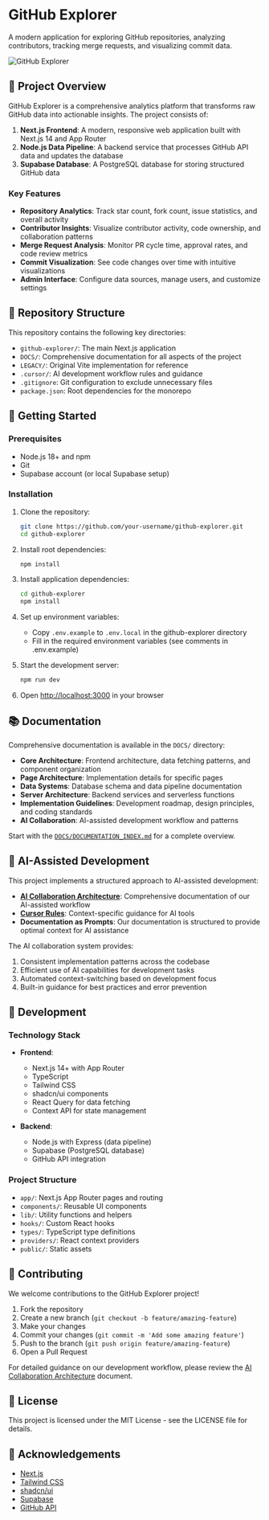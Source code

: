 # GitHub Explorer

A modern application for exploring GitHub repositories, analyzing contributors, tracking merge requests, and visualizing commit data.

![GitHub Explorer](https://via.placeholder.com/800x400?text=GitHub+Explorer)

## 🌟 Project Overview

GitHub Explorer is a comprehensive analytics platform that transforms raw GitHub data into actionable insights. The project consists of:

1. **Next.js Frontend**: A modern, responsive web application built with Next.js 14 and App Router
2. **Node.js Data Pipeline**: A backend service that processes GitHub API data and updates the database
3. **Supabase Database**: A PostgreSQL database for storing structured GitHub data

### Key Features

- **Repository Analytics**: Track star count, fork count, issue statistics, and overall activity
- **Contributor Insights**: Visualize contributor activity, code ownership, and collaboration patterns
- **Merge Request Analysis**: Monitor PR cycle time, approval rates, and code review metrics
- **Commit Visualization**: See code changes over time with intuitive visualizations
- **Admin Interface**: Configure data sources, manage users, and customize settings

## 📂 Repository Structure

This repository contains the following key directories:

- `github-explorer/`: The main Next.js application 
- `DOCS/`: Comprehensive documentation for all aspects of the project
- `LEGACY/`: Original Vite implementation for reference
- `.cursor/`: AI development workflow rules and guidance
- `.gitignore`: Git configuration to exclude unnecessary files
- `package.json`: Root dependencies for the monorepo

## 🚀 Getting Started

### Prerequisites

- Node.js 18+ and npm
- Git
- Supabase account (or local Supabase setup)

### Installation

1. Clone the repository:
   ```bash
   git clone https://github.com/your-username/github-explorer.git
   cd github-explorer
   ```

2. Install root dependencies:
   ```bash
   npm install
   ```

3. Install application dependencies:
   ```bash
   cd github-explorer
   npm install
   ```

4. Set up environment variables:
   - Copy `.env.example` to `.env.local` in the github-explorer directory
   - Fill in the required environment variables (see comments in .env.example)

5. Start the development server:
   ```bash
   npm run dev
   ```

6. Open [http://localhost:3000](http://localhost:3000) in your browser

## 📚 Documentation

Comprehensive documentation is available in the `DOCS/` directory:

- **Core Architecture**: Frontend architecture, data fetching patterns, and component organization
- **Page Architecture**: Implementation details for specific pages
- **Data Systems**: Database schema and data pipeline documentation
- **Server Architecture**: Backend services and serverless functions
- **Implementation Guidelines**: Development roadmap, design principles, and coding standards
- **AI Collaboration**: AI-assisted development workflow and patterns

Start with the [`DOCS/DOCUMENTATION_INDEX.md`](DOCS/DOCUMENTATION_INDEX.md) for a complete overview.

## 🤖 AI-Assisted Development

This project implements a structured approach to AI-assisted development:

- **[AI Collaboration Architecture](DOCS/AI_COLLABORATION_ARCHITECTURE.md)**: Comprehensive documentation of our AI-assisted workflow
- **[Cursor Rules](.cursor/README.md)**: Context-specific guidance for AI tools
- **Documentation as Prompts**: Our documentation is structured to provide optimal context for AI assistance

The AI collaboration system provides:
1. Consistent implementation patterns across the codebase
2. Efficient use of AI capabilities for development tasks
3. Automated context-switching based on development focus
4. Built-in guidance for best practices and error prevention

## 🧪 Development

### Technology Stack

- **Frontend**:
  - Next.js 14+ with App Router
  - TypeScript
  - Tailwind CSS
  - shadcn/ui components
  - React Query for data fetching
  - Context API for state management

- **Backend**:
  - Node.js with Express (data pipeline)
  - Supabase (PostgreSQL database)
  - GitHub API integration

### Project Structure

- `app/`: Next.js App Router pages and routing
- `components/`: Reusable UI components
- `lib/`: Utility functions and helpers
- `hooks/`: Custom React hooks
- `types/`: TypeScript type definitions
- `providers/`: React context providers
- `public/`: Static assets

## 🤝 Contributing

We welcome contributions to the GitHub Explorer project! 

1. Fork the repository
2. Create a new branch (`git checkout -b feature/amazing-feature`)
3. Make your changes
4. Commit your changes (`git commit -m 'Add some amazing feature'`)
5. Push to the branch (`git push origin feature/amazing-feature`)
6. Open a Pull Request

For detailed guidance on our development workflow, please review the [AI Collaboration Architecture](DOCS/AI_COLLABORATION_ARCHITECTURE.md) document.

## 📄 License

This project is licensed under the MIT License - see the LICENSE file for details.

## 🙏 Acknowledgements

- [Next.js](https://nextjs.org/)
- [Tailwind CSS](https://tailwindcss.com/)
- [shadcn/ui](https://ui.shadcn.com/)
- [Supabase](https://supabase.com/)
- [GitHub API](https://docs.github.com/en/rest) 
